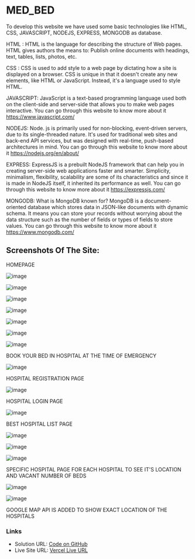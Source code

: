 # MED_BED
<!-- LINK OF MED_BED: https://med-bed.000webhostapp.com/ -->


To develop this website we have used some basic technologies like HTML, CSS, JAVASCRIPT, NODEJS, EXPRESS, MONGODB as database.

HTML : HTML is the language for describing the structure of Web pages. HTML gives authors the means to: Publish online documents with headings, text, tables, lists, photos, etc.

CSS :  CSS is used to add style to a web page by dictating how a site is displayed on a browser. CSS is unique in that it doesn't create any new elements, like HTML or JavaScript. Instead, it's a language used to style HTML.

JAVASCRIPT: JavaScript is a text-based programming language used both on the client-side and server-side that allows you to make web pages interactive.
            You can go through this website to know more about it https://www.javascript.com/

NODEJS: Node. js is primarily used for non-blocking, event-driven servers, due to its single-threaded nature. It's used for traditional web sites and back-end API services, but         was designed with real-time, push-based architectures in mind.
        You can go through this website to know more about it https://nodejs.org/en/about/
        
EXPRESS: ExpressJS is a prebuilt NodeJS framework that can help you in creating server-side web applications faster and smarter. Simplicity, minimalism, flexibility, scalability          are some of its characteristics and since it is made in NodeJS itself, it inherited its performance as well.
         You can go through this website to know more about it https://expressjs.com/
         
MONGODB: What is MongoDB known for?
         MongoDB is a document-oriented database which stores data in JSON-like documents with dynamic schema. It means you can store your records without worrying about the             data structure such as the number of fields or types of fields to store values.
        You can go through this website to know more about it https://www.mongodb.com/



## Screenshots Of The Site:

HOMEPAGE

![image](https://user-images.githubusercontent.com/90057479/139568936-8400f109-b7cb-4092-9fff-43c0d5ff22ab.png)

![image](https://user-images.githubusercontent.com/90057479/139568961-b8ee1190-da64-4b17-8890-a0555db8b415.png)


![image](https://user-images.githubusercontent.com/90057479/139568975-8716925c-bb1d-4429-a5bb-72f98502c6a7.png)

![image](https://user-images.githubusercontent.com/90057479/139568983-a212a35b-609e-41b5-89a1-9865eaf30528.png)

![image](https://user-images.githubusercontent.com/90057479/139568989-42a74272-9a1e-4dba-8616-a9149a10f296.png)

![image](https://user-images.githubusercontent.com/90057479/139568996-5c831718-8e7b-4246-902b-fa7c4cad4fa3.png)

![image](https://user-images.githubusercontent.com/90057479/139569015-868ac64c-c247-4ec8-9d11-8ebb47518447.png)

BOOK YOUR BED IN HOSPITAL AT THE TIME OF EMERGENCY

![image](https://user-images.githubusercontent.com/90057479/139569188-394af745-4198-4693-962b-fe27a92c47fe.png)

HOSPITAL REGISTRATION PAGE

![image](https://user-images.githubusercontent.com/90057479/139569214-1aa93286-6daa-41d8-b4fc-f25335cdb32c.png)

HOSPITAL LOGIN PAGE

![image](https://user-images.githubusercontent.com/90057479/139569225-c05cea57-3829-433b-bbba-d54e72d2b8b4.png)

BEST HOSPITAL LIST PAGE

![image](https://user-images.githubusercontent.com/90057479/139569265-7ae6f31a-7bc9-4fd2-8a87-a1558a97ecba.png)

![image](https://user-images.githubusercontent.com/90057479/139569271-5e981578-2d64-4125-9356-a11310ae5316.png)

![image](https://user-images.githubusercontent.com/90057479/139569273-1975601c-f3ab-4e3c-93ec-c33004bbd227.png)

SPECIFIC HOSPITAL PAGE FOR EACH HOSPITAL TO SEE IT'S LOCATION AND VACANT NUMBER OF BEDS 

![image](https://user-images.githubusercontent.com/90057479/139569319-787f8dce-9003-4c4e-8f8b-0ebf8cad63a7.png)

![image](https://user-images.githubusercontent.com/90057479/139569321-9737613d-7b21-487d-ba50-1b699d3c82dc.png)

GOOGLE MAP API IS ADDED TO SHOW EXACT LOCATION OF THE HOSPITALS

### Links

- Solution URL: [Code on GitHub](https://github.com/ananya-das24/MED-BED)
- Live Site URL: [Vercel Live URL](https://med-bed.000webhostapp.com/)



